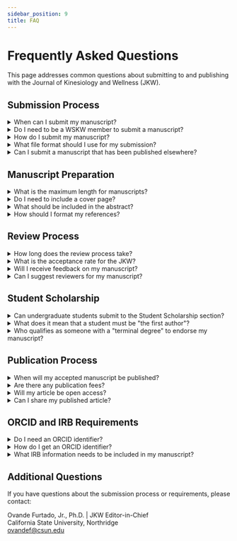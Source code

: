 ```yaml
---
sidebar_position: 9
title: FAQ
---
```


# Frequently Asked Questions

This page addresses common questions about submitting to and publishing with the Journal of Kinesiology and Wellness (JKW).

## Submission Process

<details>
<summary>When can I submit my manuscript?</summary>

The JKW accepts submissions on a rolling basis. You can submit your manuscript at any time throughout the year.
</details>

<details>
<summary>Do I need to be a WSKW member to submit a manuscript?</summary>

No, WSKW membership is not required to submit a manuscript to the JKW.
</details>

<details>
<summary>How do I submit my manuscript?</summary>

Manuscripts should be submitted electronically to the JKW Editor. Please prepare your manuscript according to the guidelines and templates provided on this site.
</details>

<details>
<summary>What file format should I use for my submission?</summary>

All manuscripts should be submitted as Microsoft Word documents (.doc or .docx).
</details>

<details>
<summary>Can I submit a manuscript that has been published elsewhere?</summary>

No, the JKW only considers original manuscripts that have not been previously published elsewhere.
</details>

## Manuscript Preparation

<details>
<summary>What is the maximum length for manuscripts?</summary>

Article Manuscripts should be a maximum of 15 pages, excluding references, cover page, and abstract. Student Scholarship manuscripts should be a maximum of 10 pages, excluding references, cover page, and abstract.
</details>

<details>
<summary>Do I need to include a cover page?</summary>

Yes, all submissions must include a separate cover page with the required information. Please use the [Cover Page Template](http://www.wskw.org/wp-content/uploads/2023/05/APA-7th-edition-template-cover-jkw.docx).
</details>

<details>
<summary>What should be included in the abstract?</summary>

The abstract should be 250 words or less and include the research problem, participants, methods, findings, and implications.
</details>

<details>
<summary>How should I format my references?</summary>

All references should follow the current edition of APA style. Please see our [APA Style Guide](/docs/apa-style-guide) for details.
</details>

## Review Process

<details>
<summary>How long does the review process take?</summary>

The review process typically takes 4-8 weeks, depending on reviewer availability and the volume of submissions.
</details>

<details>
<summary>What is the acceptance rate for the JKW?</summary>

The acceptance rate varies, but the JKW maintains high standards for publication. Manuscripts are evaluated based on their originality, methodology, significance, and adherence to submission guidelines.
</details>

<details>
<summary>Will I receive feedback on my manuscript?</summary>

Yes, all authors receive feedback from the peer review process, regardless of whether their manuscript is accepted.
</details>

<details>
<summary>Can I suggest reviewers for my manuscript?</summary>

No, JKW does not allow author-recommended reviewers at any stage of the submission process.
</details>

## Student Scholarship

<details>
<summary>Can undergraduate students submit to the Student Scholarship section?</summary>

Yes, both undergraduate and graduate students can submit to the Student Scholarship section.
</details>

<details>
<summary>What does it mean that a student must be "the first author"?</summary>

The student must be listed as the primary author and must have made the most significant intellectual contribution to the manuscript.
</details>

<details>
<summary>Who qualifies as someone with a "terminal degree" to endorse my manuscript?</summary>

A person with a terminal degree typically holds a Ph.D., Ed.D., or equivalent doctoral-level degree in their field.
</details>

## Publication Process

<details>
<summary>When will my accepted manuscript be published?</summary>

Accepted manuscripts are published online shortly after acceptance. The JKW publishes papers on a rolling basis rather than waiting for a complete volume.
</details>

<details>
<summary>Are there any publication fees?</summary>

No, there are no fees for submitting to or publishing in the JKW.
</details>

<details>
<summary>Will my article be open access?</summary>

Yes, all articles published in the JKW are freely available online.
</details>

<details>
<summary>Can I share my published article?</summary>

Yes, authors are encouraged to share their published articles with proper attribution to the JKW.
</details>

## ORCID and IRB Requirements

<details>
<summary>Do I need an ORCID identifier?</summary>

Yes, corresponding authors must associate their ORCID iD during submission, and co-authors are encouraged to do the same.
</details>

<details>
<summary>How do I get an ORCID identifier?</summary>

You can create an ORCID iD by visiting [orcid.org/register](https://orcid.org/register).
</details>

<details>
<summary>What IRB information needs to be included in my manuscript?</summary>

For research involving human subjects, you must include an IRB approval statement, confirmation of informed consent for adult subjects, and confirmation of parental consent and child assent for studies involving children.
</details>

## Additional Questions

If you have questions about the submission process or requirements, please contact:

Ovande Furtado, Jr., Ph.D.  | JKW Editor-in-Chief  
California State University, Northridge  
[ovandef@csun.edu](mailto:ovandef@csun.edu)